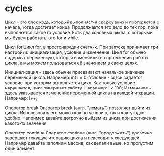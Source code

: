 # cycles
Цикл - это блок кода, который выполняется сверху вниз и повторяется с начала, когда достигает конца. Продолжается это дело до тех пор, пока выполняется какое то условие. Есть два основных цикла, с которыми мы будем работать, это for и while.

Цикл for
Цикл for, в простонародии счётчик. При запуске принимает три настройки: инициализация, условие и изменение. Цикл for обычно содержит переменную, которая изменяется на протяжении работы цикла, а мы можем пользоваться её значением в своих целях.

Инициализация - здесь обычно присваивают начальное значение переменной цикла. Например: int i = 0;
Условие - здесь задаётся условие, при котором выполняется цикл. Как только условие нарушается, цикл завершает работу. Например: i < 100;
Изменение - здесь указывается изменение переменной цикла на каждой итерации. Например: i++;

Оператор break
Оператор break (англ. "ломать") позволяет выйти из цикла. Использовать его можно как по условию, так и как-угодно-удобно. Например давайте досрочно выйдем из цикла при достижении какого-то значения:

Оператор continue
Оператор continue (англ. "продолжить") досрочно завершает текущую итерацию цикла и переходит к следующей. Например давайте заполним массив, как делали выше, но пропустим один элемент:

